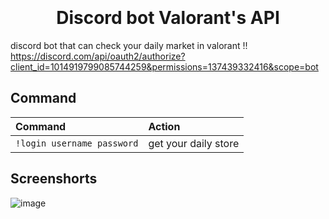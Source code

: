 <h1 align="center">
  <br>
  <a href="https://github.com/thunyoubun/Bot-discord-Valorant-s-API"></a>
  <br>
  Discord bot Valorant's API
  <br>
</h1>


discord bot that can check your daily market in valorant !!
https://discord.com/api/oauth2/authorize?client_id=1014919799085744259&permissions=137439332416&scope=bot

## Command

| Command                       | Action                                                                                                     |
| :---------------------------- | :--------------------------------------------------------------------------------------------------------- |
| `!login username password`  | get your daily store |

## Screenshorts

![image](https://user-images.githubusercontent.com/76035505/209014688-897c7c1a-8622-4efc-adde-ea46c0599b82.png)
